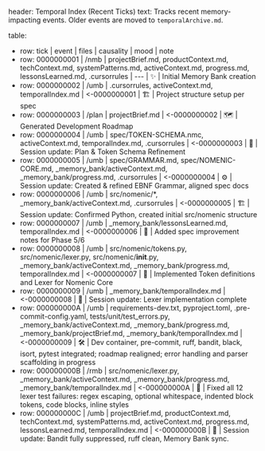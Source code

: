 header: Temporal Index (Recent Ticks)
  text: Tracks recent memory-impacting events. Older events are moved to `temporalArchive.md`.

table:
  - row: tick | event | files | causality | mood | note
  - row: 0000000001 | /nmb | projectBrief.md, productContext.md, techContext.md, systemPatterns.md, activeContext.md, progress.md, lessonsLearned.md, .cursorrules | --- | ✨ | Initial Memory Bank creation
  - row: 0000000002 | /umb | .cursorrules, activeContext.md, temporalIndex.md | <-0000000001 | 🏗️ | Project structure setup per spec
  - row: 0000000003 | /plan | projectBrief.md | <-0000000002 | 🗺️ | Generated Development Roadmap
  - row: 0000000004 | /umb | spec/TOKEN-SCHEMA.nmc, activeContext.md, temporalIndex.md, .cursorrules | <-0000000003 | 💾 | Session update: Plan & Token Schema Refinement 
  - row: 0000000005 | /umb | spec/GRAMMAR.md, spec/NOMENIC-CORE.md, _memory_bank/activeContext.md, _memory_bank/progress.md, .cursorrules | <-0000000004 | ⚙️ | Session update: Created & refined EBNF Grammar, aligned spec docs 
  - row: 0000000006 | /umb | src/nomenic/*, _memory_bank/activeContext.md, .cursorrules | <-0000000005 | 🏗️ | Session update: Confirmed Python, created initial src/nomenic structure
  - row: 0000000007 | /umb | _memory_bank/lessonsLearned.md, temporalIndex.md | <-0000000006 | 📝 | Added spec improvement notes for Phase 5/6
  - row: 0000000008 | /umb | src/nomenic/tokens.py, src/nomenic/lexer.py, src/nomenic/__init__.py, _memory_bank/activeContext.md, _memory_bank/progress.md, temporalIndex.md | <-0000000007 | 🧩 | Implemented Token definitions and Lexer for Nomenic Core
  - row: 0000000009 | /umb | _memory_bank/temporalIndex.md | <-0000000008 | 💾 | Session update: Lexer implementation complete
  - row: 000000000A | /umb | requirements-dev.txt, pyproject.toml, .pre-commit-config.yaml, tests/unit/test_errors.py, _memory_bank/activeContext.md, _memory_bank/progress.md, _memory_bank/projectBrief.md, _memory_bank/temporalIndex.md | <-0000000009 | 🛠️ | Dev container, pre-commit, ruff, bandit, black, isort, pytest integrated; roadmap realigned; error handling and parser scaffolding in progress
  - row: 000000000B | /rmb | src/nomenic/lexer.py, _memory_bank/activeContext.md, _memory_bank/progress.md, _memory_bank/temporalIndex.md | <-000000000A | 🐛 | Fixed all 12 lexer test failures: regex escaping, optional whitespace, indented block tokens, code blocks, inline styles
  - row: 000000000C | /umb | projectBrief.md, productContext.md, techContext.md, systemPatterns.md, activeContext.md, progress.md, lessonsLearned.md, temporalIndex.md | <-000000000B | 💾 | Session update: Bandit fully suppressed, ruff clean, Memory Bank sync.
